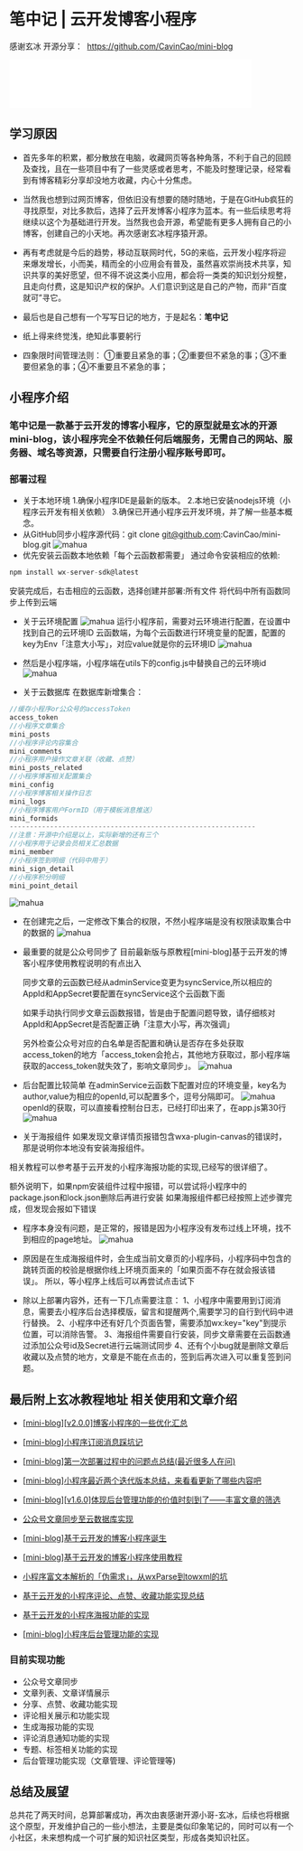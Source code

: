 # **笔中记 | 云开发博客小程序**

感谢玄冰 开源分享：  https://github.com/CavinCao/mini-blog 
<iframe frameborder="no" border="0" marginwidth="0" marginheight="0" width=430 height=86 src="//music.163.com/outchain/player?type=2&id=114389&auto=0&height=66"></iframe>

## **学习原因**

- 首先多年的积累，都分散放在电脑，收藏网页等各种角落，不利于自己的回顾及查找，且在一些项目中有了一些灵感或者思考，不能及时整理记录，经常看到有博客精彩分享却没地方收藏，内心十分焦虑。

- 当然我也想到过网页博客，但依旧没有想要的随时随地，于是在GitHub疯狂的寻找原型，对比多款后，选择了云开发博客小程序为蓝本。有一些后续思考将继续以这个为基础进行开发。当然我也会开源，希望能有更多人拥有自己的小博客，创建自己的小天地。再次感谢玄冰程序猿开源。

- 再有考虑就是今后的趋势，移动互联网时代，5G的来临，云开发小程序将迎来爆发增长，小而美，精而全的小应用会有普及，虽然喜欢崇尚技术共享，知识共享的美好愿望，但不得不说这类小应用，都会将一类类的知识划分规整，且走向付费，这是知识产权的保护。人们意识到这是自己的产物，而非“百度就可”寻它。

- 最后也是自己想有一个写写日记的地方，于是起名：**笔中记**
- 纸上得来终觉浅，绝知此事要躬行
- 四象限时间管理法则：
①重要且紧急的事；②重要但不紧急的事；③不重要但紧急的事；④不重要且不紧急的事；

## **小程序介绍**

### 笔中记是一款基于云开发的博客小程序，它的原型就是玄冰的开源mini-blog，该小程序完全不依赖任何后端服务，无需自己的网站、服务器、域名等资源，只需要自行注册小程序账号即可。

### **部署过程**

- 关于本地环境
1.确保小程序IDE是最新的版本。
2.本地已安装nodejs环境（小程序云开发有相关依赖）
3.确保已开通小程序云开发环境，并了解一些基本概念。
- 从GitHub同步小程序源代码：git clone git@github.com:CavinCao/mini-blog.git
![mahua](./image/1.jpg)
- 优先安装云函数本地依赖「每个云函数都需要」
通过命令安装相应的依赖:
```javascript
npm install wx-server-sdk@latest
```
安装完成后，右击相应的云函数，选择创建并部署:所有文件
将代码中所有函数同步上传到云端

- 关于云环境配置
![mahua](./image/2.jpg)
运行小程序前，需要对云环境进行配置，在设置中找到自己的云环境ID
云函数端，为每个云函数进行环境变量的配置，配置的key为Env「注意大小写」，对应value就是你的云环境ID
![mahua](./image/3.jpg)
- 然后是小程序端，小程序端在utils下的config.js中替换自己的云环境id
![mahua](./image/4.jpg)

- 关于云数据库
在数据库新增集合：
```javascript
//缓存小程序or公众号的accessToken
access_token
//小程序文章集合
mini_posts
//小程序评论内容集合
mini_comments
//小程序用户操作文章关联（收藏、点赞）
mini_posts_related
//小程序博客相关配置集合
mini_config
//小程序博客相关操作日志
mini_logs
//小程序博客用户FormID（用于模板消息推送）
mini_formids
-------------------------------------------------------------
//注意：开源中介绍是以上，实际新增的还有三个
//小程序用于记录会员相关汇总数据
mini_member
//小程序签到明细（代码中用于）
mini_sign_detail
//小程序积分明细
mini_point_detail
```
![mahua](./image/5.jpg)

- 在创建完之后，一定修改下集合的权限，不然小程序端是没有权限读取集合中的数据的
![mahua](./image/6.jpg)

- 最重要的就是公众号同步了
    目前最新版与原教程[mini-blog]基于云开发的博客小程序使用教程说明的有点出入

    同步文章的云函数已经从adminService变更为syncService,所以相应的AppId和AppSecret要配置在syncService这个云函数下面

    如果手动执行同步文章云函数报错，皆是由于配置问题导致，请仔细核对AppId和AppSecret是否配置正确「注意大小写，再次强调」

    另外检查公众号对应的白名单是否配置和确认是否存在多处获取access_token的地方「access_token会抢占，其他地方获取过，那小程序端获取的access_token就失效了，影响文章同步」。
![mahua](./image/7.jpg)

- 后台配置比较简单
在adminService云函数下配置对应的环境变量，key名为author,value为相应的openId,可以配置多个，逗号分隔即可。
![mahua](./image/8.jpg)
openId的获取，可以直接看控制台日志，已经打印出来了，在app.js第30行
![mahua](./image/9.jpg)

- 关于海报组件
如果发现文章详情页报错包含wxa-plugin-canvas的错误时，那是说明你本地没有安装海报组件。

相关教程可以参考基于云开发的小程序海报功能的实现,已经写的很详细了。

额外说明下，如果npm安装组件过程中报错，可以尝试将小程序中的package.json和lock.json删除后再进行安装
如果海报组件都已经按照上述步骤完成，但发现会报如下错误
- 程序本身没有问题，是正常的，报错是因为小程序没有发布过线上环境，找不到相应的page地址。
![mahua](./image/10.jpg)
- 原因是在生成海报组件时，会生成当前文章页的小程序码，小程序码中包含的跳转页面的校验是根据你线上环境页面来的「如果页面不存在就会报该错误」。
所以，等小程序上线后可以再尝试点击试下

- 除以上部署内容外，还有一下几点需要注意：
1、小程序中需要用到订阅消息，需要去小程序后台选择模版，留言和提醒两个,需要学习的自行到代码中进行替换。
2、小程序中还有好几个页面告警，需要添加wx:key="key"到提示位置，可以消除告警。
3、海报组件需要自行安装，同步文章需要在云函数通过添加公众号id及Secret进行云端测试同步
4、还有个小bug就是删除文章后收藏以及点赞的地方，文章是不能在点击的，签到后再次进入可以重复签到问题。


## 最后附上玄冰教程地址 相关使用和文章介绍
- [[mini-blog][v2.0.0]博客小程序的一些优化汇总](https://mp.weixin.qq.com/s/V0IwsCx0b0PGIVz6EGaGnQ)

- [[mini-blog]小程序订阅消息踩坑记](https://mp.weixin.qq.com/s/MWSJ4pWBQW1vhEpqj2HEAA)

- [[mini-blog]第一次部署过程中的问题点总结(最近很多人在问)](https://mp.weixin.qq.com/s/GLNSHdWIowwdb5_GHPJkmg)

- [[mini-blog]小程序最近两个迭代版本总结，来看看更新了哪些内容吧](https://mp.weixin.qq.com/s/gmoHSnvw0E6Wld3PewDJNA)

- [[mini-blog][v1.6.0]体现后台管理功能的价值时刻到了——丰富文章的筛选](https://mp.weixin.qq.com/s/TDeBq9oDFxgEIB4vATM3nA)

- [公众号文章同步至云数据库实现](https://www.bug2048.com/wechat20190421/)

- [[mini-blog]基于云开发的博客小程序诞生](https://www.bug2048.com/wechat20190429/)

- [[mini-blog]基于云开发的博客小程序使用教程](https://www.bug2048.com/wechat20190505/)

- [小程序富文本解析的「伪需求」，从wxParse到towxml的坑](https://www.bug2048.com/wechat20190507/)

- [基于云开发的小程序评论、点赞、收藏功能实现总结](https://www.bug2048.com/wechat20190511/)

- [基于云开发的小程序海报功能的实现](https://www.bug2048.com/wechat20190512/)

- [[mini-blog]小程序后台管理功能的实现](https://mp.weixin.qq.com/s/0Wy0RMfsbsl1mpvxN8bPrg)

### 目前实现功能

- 公众号文章同步
- 文章列表、文章详情展示
- 分享、点赞、收藏功能实现
- 评论相关展示和功能实现
- 生成海报功能的实现
- 评论消息通知功能的实现
- 专题、标签相关功能的实现
- 后台管理功能实现（文章管理、评论管理等)

## 总结及展望
总共花了两天时间，总算部署成功，再次由衷感谢开源小哥-玄冰，后续也将根据这个原型，开发维护自己的一些小想法，主要是类似印象笔记的，同时可以有一个小社区，未来想构成一个可扩展的知识社区类型，形成各类知识社区。

